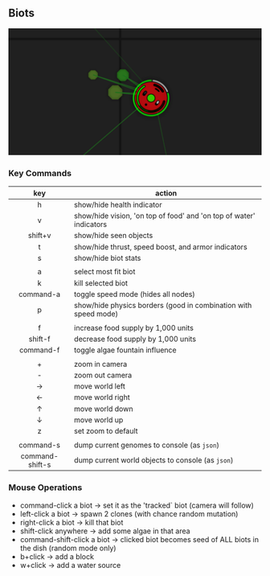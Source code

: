 
## Biots

![Biots Screenshot](https://github.com/chessboy/Biots/blob/master/Biots.png)

### Key Commands

|key|action|
|:-:|---|
|h|show/hide health indicator|
|v|show/hide vision, 'on top of food' and 'on top of water' indicators|
|shift+v|show/hide seen objects|
|t|show/hide thrust, speed boost, and armor indicators|
|s|show/hide biot stats|
| | |
|a|select most fit biot|
|k|kill selected biot|
|command-a|toggle speed mode (hides all nodes)|
|p|show/hide physics borders (good in combination with speed mode)|
| | |
|f|increase food supply by 1,000 units|
|shift-f|decrease food supply by 1,000 units|
|command-f|toggle algae fountain influence|
| | |
|+|zoom in camera|
|-|zoom out camera|
|→|move world left|
|←|move world right|
|↑|move world down|
|↓|move world up|
|z|set zoom to default|
| | |
|command-s |dump current genomes to console (as `json`)|
|command-shift-s |dump current world objects to console (as `json`)|

### Mouse Operations
- command-click a biot → set it as the 'tracked` biot (camera will follow)
- left-click a biot → spawn 2 clones (with chance random mutation)
- right-click a biot → kill that biot
- shift-click anywhere → add some algae in that area
- command-shift-click a biot → clicked biot becomes seed of ALL biots in the dish (random mode only)
- b+click → add a block
- w+click → add a water source
